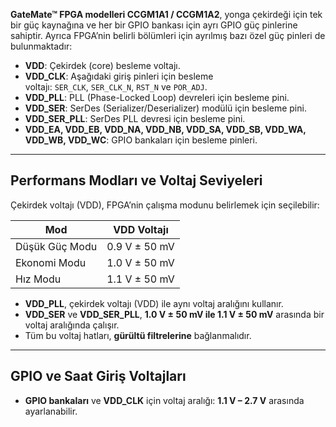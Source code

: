 **GateMate™ FPGA modelleri CCGM1A1 / CCGM1A2**, yonga çekirdeği için tek bir güç kaynağına ve her bir GPIO bankası için ayrı GPIO güç pinlerine sahiptir. Ayrıca FPGA’nin belirli bölümleri için ayrılmış bazı özel güç pinleri de bulunmaktadır:

- **VDD**: Çekirdek (core) besleme voltajı.
- **VDD_CLK**: Aşağıdaki giriş pinleri için besleme voltajı: `SER_CLK`, `SER_CLK_N`, `RST_N` ve `POR_ADJ`.
- **VDD_PLL**: PLL (Phase-Locked Loop) devreleri için besleme pini.
- **VDD_SER**: SerDes (Serializer/Deserializer) modülü için besleme pini.
- **VDD_SER_PLL**: SerDes PLL devresi için besleme pini.
- **VDD_EA, VDD_EB, VDD_NA, VDD_NB, VDD_SA, VDD_SB, VDD_WA, VDD_WB, VDD_WC**: GPIO bankaları için besleme pinleri.

---

## Performans Modları ve Voltaj Seviyeleri

Çekirdek voltajı (VDD), FPGA’nin çalışma modunu belirlemek için seçilebilir:

|Mod|VDD Voltajı|
|---|---|
|Düşük Güç Modu|0.9 V ± 50 mV|
|Ekonomi Modu|1.0 V ± 50 mV|
|Hız Modu|1.1 V ± 50 mV|

- **VDD_PLL**, çekirdek voltajı (VDD) ile aynı voltaj aralığını kullanır.
- **VDD_SER** ve **VDD_SER_PLL**, **1.0 V ± 50 mV ile 1.1 V ± 50 mV** arasında bir voltaj aralığında çalışır.
- Tüm bu voltaj hatları, **gürültü filtrelerine** bağlanmalıdır.

---

## GPIO ve Saat Giriş Voltajları

- **GPIO bankaları** ve **VDD_CLK** için voltaj aralığı: **1.1 V – 2.7 V** arasında ayarlanabilir.